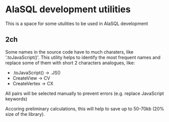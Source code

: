 # AlaSQL development utilities

This is a space for some utulities to be used in AlaSQL development

## 2ch

Some names in the source code have to much charaters, like '.toJavaScript()'. 
This utility helps to identify the most frequent names and replace some of them
with short 2 characters analogues, like: 
* .toJavaScript() -> .JS()
* CreateView -> CV
* CreateVertex -> CX

All pairs will be selected manually to prevent errors (e.g. replace JavaScript keywords)

Accoring preliminary calculations, this will help to save up to 50-70kb (20% size of the library).
